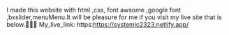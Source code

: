 I made this website with html ,css, font awsome ,google font ,bxslider,menuMenu.It will be pleasure for me if you visit my live site that is below.🙂🙂🙂
My_live_link:
https:https://systemic2323.netlify.app/
